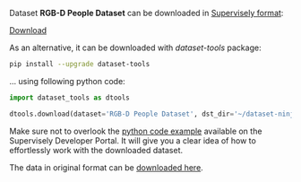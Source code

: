 Dataset **RGB-D People Dataset** can be downloaded in [Supervisely format](https://developer.supervisely.com/api-references/supervisely-annotation-json-format):

 [Download](https://assets.supervisely.com/remote/eyJsaW5rIjogImZzOi8vYXNzZXRzLzM0NDJfUkdCLUQgUGVvcGxlIERhdGFzZXQvcmdiZC1wZW9wbGUtZGF0YXNldC1EYXRhc2V0TmluamEudGFyIiwgInNpZyI6ICJwRVZCNERFcDZ5aUpYRXNiUWZIVWVzSHpOMDFHU2JIcllReFB1eTA1UWtVPSJ9)

As an alternative, it can be downloaded with *dataset-tools* package:
``` bash
pip install --upgrade dataset-tools
```

... using following python code:
``` python
import dataset_tools as dtools

dtools.download(dataset='RGB-D People Dataset', dst_dir='~/dataset-ninja/')
```
Make sure not to overlook the [python code example](https://developer.supervisely.com/getting-started/python-sdk-tutorials/iterate-over-a-local-project) available on the Supervisely Developer Portal. It will give you a clear idea of how to effortlessly work with the downloaded dataset.

The data in original format can be [downloaded here](http://www.informatik.uni-freiburg.de/~spinello/sw/rgbd_people_unihall.tar.gz).